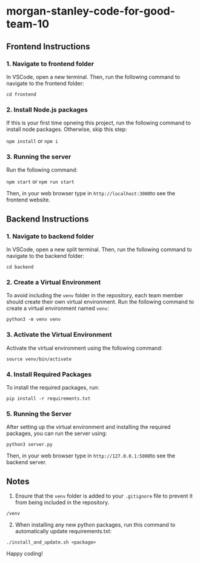 # morgan-stanley-code-for-good-team-10

## Frontend Instructions

### 1. Navigate to frontend folder

In VSCode, open a new terminal. Then, run the following command to navigate to the frontend folder:

```cd frontend```

### 2. Install Node.js packages

If this is your first time opneing this project, run the following command to install node packages. Otherwise, skip this step:

```npm install``` or ```npm i```

### 3. Running the server

Run the following command:

```npm start``` or ```npm run start```

Then, in your web browser type in ```http://localhost:3000```to see the frontend website.

## Backend Instructions

### 1. Navigate to backend folder

In VSCode, open a new split terminal. Then, run the following command to navigate to the backend folder:

```cd backend```

### 2. Create a Virtual Environment

To avoid including the `venv` folder in the repository, each team member should create their own virtual environment. Run the following command to create a virtual environment named `venv`:

```python3 -m venv venv```

### 3. Activate the Virtual Environment

Activate the virtual environment using the following command:

```source venv/bin/activate```

### 4. Install Required Packages

To install the required packages, run:

```pip install -r requirements.txt```

### 5. Running the Server

After setting up the virtual environment and installing the required packages, you can run the server using:

```python3 server.py```

Then, in your web browser type in ```http://127.0.0.1:5000```to see the backend server.

## Notes

1. Ensure that the `venv` folder is added to your `.gitignore` file to prevent it from being included in the repository.

```/venv```

2. When installing any new python packages, run this command to automatically update requirements.txt:

```./install_and_update.sh <package>```

Happy coding!
